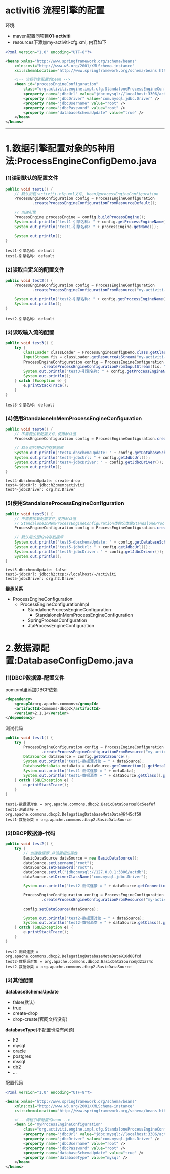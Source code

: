 # activiti6 流程引擎的配置

环境:
- maven配置同项目**01-activiti**
- resources下添加my-activiti-cfg.xml, 内容如下
```xml
<?xml version="1.0" encoding="UTF-8"?>

<beans xmlns="http://www.springframework.org/schema/beans"
	xmlns:xsi="http://www.w3.org/2001/XMLSchema-instance"
	xsi:schemaLocation="http://www.springframework.org/schema/beans http://www.springframework.org/schema/beans/spring-beans.xsd">

	<!-- 流程引擎配置的bean -->
	<bean id="processEngineConfiguration"
		class="org.activiti.engine.impl.cfg.StandaloneProcessEngineConfiguration">
		<property name="jdbcUrl" value="jdbc:mysql://localhost:3306/actdb" />
		<property name="jdbcDriver" value="com.mysql.jdbc.Driver" />
		<property name="jdbcUsername" value="root" />
		<property name="jdbcPassword" value="root" />
		<property name="databaseSchemaUpdate" value="true" />
	</bean>
</beans>
```

---

# 1.数据引擎配置对象的5种用法:ProcessEngineConfigDemo.java

### (1)读到默认的配置文件
```java
public void test1() {
	// 默认加载:activiti.cfg.xml文件, bean为processEngineConfiguration
	ProcessEngineConfiguration config = ProcessEngineConfiguration
			.createProcessEngineConfigurationFromResourceDefault();
	
	// 创建引擎
	ProcessEngine processEngine = config.buildProcessEngine();
	System.out.println("test1-引擎名称: " + config.getProcessEngineName());
	System.out.println("test1-引擎名称: " + processEngine.getName());
	
	System.out.println();
}
```

```
test1-引擎名称: default
test1-引擎名称: default
```

### (2)读取自定义的配置文件
```java
public void test2() {
	ProcessEngineConfiguration config = ProcessEngineConfiguration
			.createProcessEngineConfigurationFromResource("my-activiti-cfg.xml", "myProcessEngineConfiguration");

	System.out.println("test2-引擎名称: " + config.getProcessEngineName());
	System.out.println();
}
```

```
test2-引擎名称: default
```

### (3)读取输入流的配置
```java
public void test3() {
	try {
		ClassLoader classLoader = ProcessEngineConfigDemo.class.getClassLoader();
		InputStream fis = classLoader.getResourceAsStream("my-activiti-cfg.xml");
		ProcessEngineConfiguration config = ProcessEngineConfiguration
				.createProcessEngineConfigurationFromInputStream(fis, "myProcessEngineConfiguration");
		System.out.println("test3-引擎名称: " + config.getProcessEngineName());
		System.out.println();
	} catch (Exception e) {
		e.printStackTrace();
	}
}
```

```
test3-引擎名称: default
```

### (4)使用StandaloneInMemProcessEngineConfiguration
```java
public void test4() {
	// 不需要加载配置文件,使用默认值
	ProcessEngineConfiguration config = ProcessEngineConfiguration.createStandaloneInMemProcessEngineConfiguration();
	
	// 默认用的是h2内存数据库
	System.out.println("test4-dbschemaUpdate: " + config.getDatabaseSchemaUpdate());
	System.out.println("test4-jdbcUrl: " + config.getJdbcUrl());
	System.out.println("test4-jdbcDriver: " + config.getJdbcDriver());
	System.out.println();
}
```

```
test4-dbschemaUpdate: create-drop
test4-jdbcUrl: jdbc:h2:mem:activiti
test4-jdbcDriver: org.h2.Driver
```

### (5)使用StandaloneProcessEngineConfiguration
```java
public void test5() {
	// 不需要加载配置文件,使用默认值
	// StandaloneInMemProcessEngineConfiguration类的父类是StandaloneProcessEngineConfiguration
	ProcessEngineConfiguration config = ProcessEngineConfiguration.createStandaloneProcessEngineConfiguration();
	
	// 默认用的是h2内存数据库
	System.out.println("test5-dbschemaUpdate: " + config.getDatabaseSchemaUpdate());
	System.out.println("test5-jdbcUrl: " + config.getJdbcUrl());
	System.out.println("test5-jdbcDriver: " + config.getJdbcDriver());
	System.out.println();
}
```

```
test5-dbschemaUpdate: false
test5-jdbcUrl: jdbc:h2:tcp://localhost/~/activiti
test5-jdbcDriver: org.h2.Driver
```

**继承关系**
- ProcessEngineConfiguration
    - ProcessEngineConfigurationImpl
        - StandaloneProcessEngineConfiguration
            - StandaloneInMemProcessEngineConfiguration
        - SpringProcessConfiguration
        - JtaProcessEngineConfiguration

# 2.数据源配置:DatabaseConfigDemo.java
### (1)DBCP数据源-配置文件 

pom.xml里添加DBCP依赖

```xml
<dependency>
	<groupId>org.apache.commons</groupId>
	<artifactId>commons-dbcp2</artifactId>
	<version>2.1.1</version>
</dependency>
```

测试代码

```java
public void test1() {
	try {
		ProcessEngineConfiguration config = ProcessEngineConfiguration
				.createProcessEngineConfigurationFromResource("my-activiti-dbcp-1.xml");
		DataSource dataSource = config.getDataSource();
		System.out.println("test1-数据源对象 = " + dataSource);
		DatabaseMetaData metaData = dataSource.getConnection().getMetaData();
		System.out.println("test1-测试连接 = " + metaData);
		System.out.println("test1-数据源类 = " + dataSource.getClass().getName());
	} catch (SQLException e) {
		e.printStackTrace();
	}
}
```

```
test1-数据源对象 = org.apache.commons.dbcp2.BasicDataSource@5c5eefef
test1-测试连接 = org.apache.commons.dbcp2.DelegatingDatabaseMetaData@6f45df59
test1-数据源类 = org.apache.commons.dbcp2.BasicDataSource
```

### (2)DBCP数据源-代码

```java
public void test2() {
	try {
		// 创建数据源,并设置相应属性
		BasicDataSource dataSource = new BasicDataSource();
		dataSource.setUsername("root");
		dataSource.setPassword("root");
		dataSource.setUrl("jdbc:mysql://127.0.0.1:3306/actdb");
		dataSource.setDriverClassName("com.mysql.jdbc.Driver");

		System.out.println("test2-测试连接 = " + dataSource.getConnection().getMetaData());

		ProcessEngineConfiguration config = ProcessEngineConfiguration
				.createProcessEngineConfigurationFromResource("my-activiti-dbcp-2.xml");

		config.setDataSource(dataSource);

		System.out.println("test2-数据源对象 = " + dataSource);
		System.out.println("test2-数据源类 = " + dataSource.getClass().getName());
	} catch (SQLException e) {
		e.printStackTrace();
	}
}
```

```
test2-测试连接 = org.apache.commons.dbcp2.DelegatingDatabaseMetaData@10d68fcd
test2-数据源对象 = org.apache.commons.dbcp2.BasicDataSource@d21a74c
test2-数据源类 = org.apache.commons.dbcp2.BasicDataSource
```

### (3)其他配置

**databaseSchemaUpdate**
- false(默认)
- true
- create-drop
- drop-create(官网文档没有)
	
**databaseType**(不配置也没有问题)
- h2
- mysql
- oracle
- postgres
- mssql
- db2
- ...

配置代码

```xml
<?xml version="1.0" encoding="UTF-8"?>

<beans xmlns="http://www.springframework.org/schema/beans"
	xmlns:xsi="http://www.w3.org/2001/XMLSchema-instance"
	xsi:schemaLocation="http://www.springframework.org/schema/beans http://www.springframework.org/schema/beans/spring-beans.xsd">

	<!-- 流程引擎配置的bean -->
	<bean id="myProcessEngineConfiguration"
		class="org.activiti.engine.impl.cfg.StandaloneProcessEngineConfiguration">
		<property name="jdbcUrl" value="jdbc:mysql://localhost:3306/actdb" />
		<property name="jdbcDriver" value="com.mysql.jdbc.Driver" />
		<property name="jdbcUsername" value="root" />
		<property name="jdbcPassword" value="root" />
		<property name="databaseSchemaUpdate" value="true" />
		<property name="databaseType" value="mysql" />
	</bean>
</beans>
```
